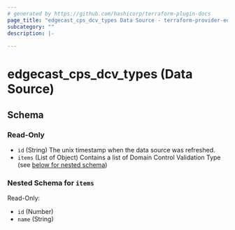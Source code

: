 ```yaml
---
# generated by https://github.com/hashicorp/terraform-plugin-docs
page_title: "edgecast_cps_dcv_types Data Source - terraform-provider-edgecast"
subcategory: ""
description: |-
  
---
```


# edgecast_cps_dcv_types (Data Source)





<!-- schema generated by tfplugindocs -->
## Schema

### Read-Only

- `id` (String) The unix timestamp when the data source was refreshed.
- `items` (List of Object) Contains a list of Domain Control Validation Type (see [below for nested schema](#nestedatt--items))

<a id="nestedatt--items"></a>
### Nested Schema for `items`

Read-Only:

- `id` (Number)
- `name` (String)


